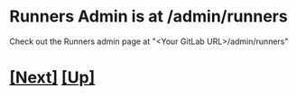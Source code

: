 # Runners Admin is at /admin/runners

Check out the Runners admin page at "\<Your GitLab URL\>/admin/runners"
# [[Next]](84-paused-runner.md) [[Up]](README.md)
